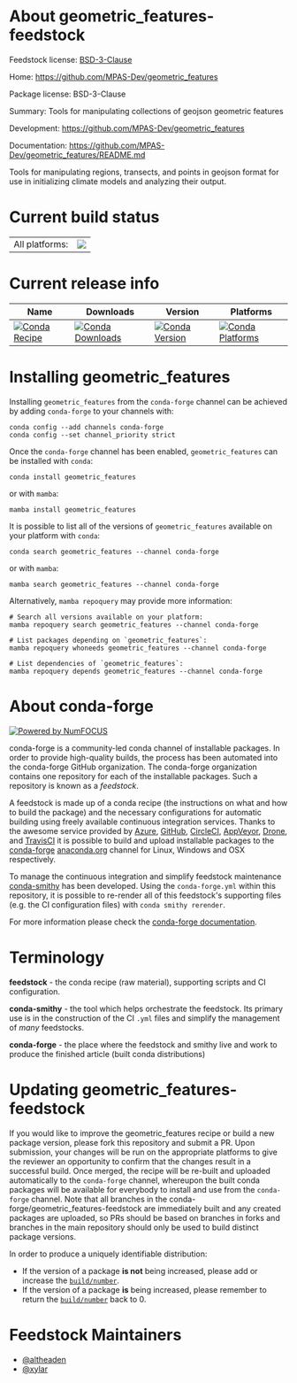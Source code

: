 About geometric_features-feedstock
==================================

Feedstock license: [BSD-3-Clause](https://github.com/conda-forge/geometric_features-feedstock/blob/main/LICENSE.txt)

Home: https://github.com/MPAS-Dev/geometric_features

Package license: BSD-3-Clause

Summary: Tools for manipulating collections of geojson geometric features

Development: https://github.com/MPAS-Dev/geometric_features

Documentation: https://github.com/MPAS-Dev/geometric_features/README.md

Tools for manipulating regions, transects, and points in geojson format
for use in initializing climate models and analyzing their output.


Current build status
====================


<table><tr><td>All platforms:</td>
    <td>
      <a href="https://dev.azure.com/conda-forge/feedstock-builds/_build/latest?definitionId=6686&branchName=main">
        <img src="https://dev.azure.com/conda-forge/feedstock-builds/_apis/build/status/geometric_features-feedstock?branchName=main">
      </a>
    </td>
  </tr>
</table>

Current release info
====================

| Name | Downloads | Version | Platforms |
| --- | --- | --- | --- |
| [![Conda Recipe](https://img.shields.io/badge/recipe-geometric_features-green.svg)](https://anaconda.org/conda-forge/geometric_features) | [![Conda Downloads](https://img.shields.io/conda/dn/conda-forge/geometric_features.svg)](https://anaconda.org/conda-forge/geometric_features) | [![Conda Version](https://img.shields.io/conda/vn/conda-forge/geometric_features.svg)](https://anaconda.org/conda-forge/geometric_features) | [![Conda Platforms](https://img.shields.io/conda/pn/conda-forge/geometric_features.svg)](https://anaconda.org/conda-forge/geometric_features) |

Installing geometric_features
=============================

Installing `geometric_features` from the `conda-forge` channel can be achieved by adding `conda-forge` to your channels with:

```
conda config --add channels conda-forge
conda config --set channel_priority strict
```

Once the `conda-forge` channel has been enabled, `geometric_features` can be installed with `conda`:

```
conda install geometric_features
```

or with `mamba`:

```
mamba install geometric_features
```

It is possible to list all of the versions of `geometric_features` available on your platform with `conda`:

```
conda search geometric_features --channel conda-forge
```

or with `mamba`:

```
mamba search geometric_features --channel conda-forge
```

Alternatively, `mamba repoquery` may provide more information:

```
# Search all versions available on your platform:
mamba repoquery search geometric_features --channel conda-forge

# List packages depending on `geometric_features`:
mamba repoquery whoneeds geometric_features --channel conda-forge

# List dependencies of `geometric_features`:
mamba repoquery depends geometric_features --channel conda-forge
```


About conda-forge
=================

[![Powered by
NumFOCUS](https://img.shields.io/badge/powered%20by-NumFOCUS-orange.svg?style=flat&colorA=E1523D&colorB=007D8A)](https://numfocus.org)

conda-forge is a community-led conda channel of installable packages.
In order to provide high-quality builds, the process has been automated into the
conda-forge GitHub organization. The conda-forge organization contains one repository
for each of the installable packages. Such a repository is known as a *feedstock*.

A feedstock is made up of a conda recipe (the instructions on what and how to build
the package) and the necessary configurations for automatic building using freely
available continuous integration services. Thanks to the awesome service provided by
[Azure](https://azure.microsoft.com/en-us/services/devops/), [GitHub](https://github.com/),
[CircleCI](https://circleci.com/), [AppVeyor](https://www.appveyor.com/),
[Drone](https://cloud.drone.io/welcome), and [TravisCI](https://travis-ci.com/)
it is possible to build and upload installable packages to the
[conda-forge](https://anaconda.org/conda-forge) [anaconda.org](https://anaconda.org/)
channel for Linux, Windows and OSX respectively.

To manage the continuous integration and simplify feedstock maintenance
[conda-smithy](https://github.com/conda-forge/conda-smithy) has been developed.
Using the ``conda-forge.yml`` within this repository, it is possible to re-render all of
this feedstock's supporting files (e.g. the CI configuration files) with ``conda smithy rerender``.

For more information please check the [conda-forge documentation](https://conda-forge.org/docs/).

Terminology
===========

**feedstock** - the conda recipe (raw material), supporting scripts and CI configuration.

**conda-smithy** - the tool which helps orchestrate the feedstock.
                   Its primary use is in the construction of the CI ``.yml`` files
                   and simplify the management of *many* feedstocks.

**conda-forge** - the place where the feedstock and smithy live and work to
                  produce the finished article (built conda distributions)


Updating geometric_features-feedstock
=====================================

If you would like to improve the geometric_features recipe or build a new
package version, please fork this repository and submit a PR. Upon submission,
your changes will be run on the appropriate platforms to give the reviewer an
opportunity to confirm that the changes result in a successful build. Once
merged, the recipe will be re-built and uploaded automatically to the
`conda-forge` channel, whereupon the built conda packages will be available for
everybody to install and use from the `conda-forge` channel.
Note that all branches in the conda-forge/geometric_features-feedstock are
immediately built and any created packages are uploaded, so PRs should be based
on branches in forks and branches in the main repository should only be used to
build distinct package versions.

In order to produce a uniquely identifiable distribution:
 * If the version of a package **is not** being increased, please add or increase
   the [``build/number``](https://docs.conda.io/projects/conda-build/en/latest/resources/define-metadata.html#build-number-and-string).
 * If the version of a package **is** being increased, please remember to return
   the [``build/number``](https://docs.conda.io/projects/conda-build/en/latest/resources/define-metadata.html#build-number-and-string)
   back to 0.

Feedstock Maintainers
=====================

* [@altheaden](https://github.com/altheaden/)
* [@xylar](https://github.com/xylar/)

